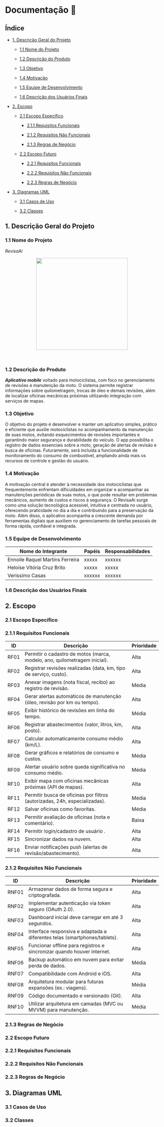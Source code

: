 # Documentação 📑
## Índice

- [1. Descrição Geral do Projeto](#1-descrição-geral-do-projeto)
  
  - [1.1 Nome do Projeto](#11-nome-do-projeto)
    
  - [1.2 Descrição do Produto](#12-descrição-do-produto)
    
  - [1.3 Objetivo](#13-objetivo)
    
  - [1.4 Motivação](#14-motivação)
    
  - [1.5 Equipe de Desenvolvimento](#15-equipe-de-desenvolvimento)
    
  - [1.6 Descrição dos Usuários Finais](#16-descrição-dos-usuários-finais)

- [2. Escopo](#2-escopo)
  
  - [2.1 Escopo Específico](#21-escopo-específico)
    
    - [2.1.1 Requisitos Funcionais](#211-requisitos-funcionais)
      
    - [2.1.2 Requisitos Não Funcionais](#212-requisitos-não-funcionais)
      
    - [2.1.3 Regras de Negócio](#213-regras-de-negócio)
      
  - [2.2 Escopo Futuro](#22-escopo-futuro)
    
    - [2.2.1 Requisitos Funcionais](#221-requisitos-funcionais)
      
    - [2.2.2 Requisitos Não Funcionais](#222-requisitos-não-funcionais)
      
    - [2.2.3 Regras de Negócio](#223-regras-de-negócio)

- [3. Diagramas UML](#3-diagramas-uml)
  
  - [3.1 Casos de Uso](#31-casos-de-uso)
    
  - [3.2 Classes](#32-classes)

    
## 1. Descrição Geral do Projeto

### 1.1 Nome do Projeto

*RevisaAi*
<br>
<p align="center"> <img src="" alt="" width="300" /></p>
<br>

### 1.2 Descrição do Produto

_**Aplicativo mobile**_ voltado para motociclistas, com foco no gerenciamento de revisões e manutenção da moto. O sistema permite registrar informações sobre quilometragem, trocas de óleo e demais revisões, além de localizar oficinas mecânicas próximas utilizando integração com serviços de mapas.

### 1.3 Objetivo

O objetivo do projeto é desenvolver e manter um aplicativo simples, prático e eficiente que auxilie motociclistas no acompanhamento da manutenção de suas motos, evitando esquecimentos de revisões importantes e garantindo maior segurança e durabilidade do veículo. O app possibilita o registro de dados essenciais sobre a moto, geração de alertas de revisão e busca de oficinas. Futuramente, será incluída a funcionalidade de monitoramento do consumo de combustível, ampliando ainda mais os recursos de controle e gestão do usuário.

### 1.4 Motivação 

A motivação central é atender à necessidade dos motociclistas que frequentemente enfrentam dificuldades em organizar e acompanhar as manutenções periódicas de suas motos, o que pode resultar em problemas mecânicos, aumento de custos e riscos à segurança. O RevisaAi surge como uma solução tecnológica acessível, intuitiva e centrada no usuário, oferecendo praticidade no dia a dia e contribuindo para a preservação da moto. Além disso, o aplicativo acompanha a crescente demanda por ferramentas digitais que auxiliem no gerenciamento de tarefas pessoais de forma rápida, confiável e integrada.

### 1.5 Equipe de Desenvolvimento

| Nome do Integrante | Papéis | Responsabilidades |
|--------------------|--------|-------------------|
| Ennoile Raquel Martins Ferreira| xxxxx | xxxxxx |
| Heloíse Vitória Cruz Brito | xxxxx | xxxxx |
| Verissímo Casas | xxxxxx | xxxxxx | 

### 1.6 Descrição dos Usuários Finais

## 2. Escopo

### 2.1 Escopo Específico

### 2.1.1 Requisitos Funcionais 

| ID   | Descrição                                                                 | Prioridade |
|------|---------------------------------------------------------------------------|------------|
| RF01 | Permitir o cadastro de motos (marca, modelo, ano, quilometragem inicial).  | Alta       |
| RF02 | Registrar revisões realizadas (data, km, tipo de serviço, custo).          | Alta       |
| RF03 | Anexar imagens (nota fiscal, recibo) ao registro de revisão.               | Média      |
| RF04 | Gerar alertas automáticos de manutenção (óleo, revisão por km ou tempo).   | Alta       |
| RF05 | Exibir histórico de revisões em linha do tempo.                            | Média      |
| RF06 | Registrar abastecimentos (valor, litros, km, posto).                       | Alta       |
| RF07 | Calcular automaticamente consumo médio (km/L).                             | Alta       |
| RF08 | Gerar gráficos e relatórios de consumo e custos.                           | Média      |
| RF09 | Alertar usuário sobre queda significativa no consumo médio.                | Média      |
| RF10 | Exibir mapa com oficinas mecânicas próximas (API de mapas).                | Alta       |
| RF11 | Permitir busca de oficinas por filtros (autorizadas, 24h, especializadas). | Média      |
| RF12 | Salvar oficinas como favoritas.                                            | Média      |
| RF13 | Permitir avaliação de oficinas (nota e comentário).                        | Baixa      |
| RF14 | Permitir login/cadastro de usuário .                                       | Alta       |
| RF15 | Sincronizar dados na nuvem.                                                | Alta       |
| RF16 | Enviar notificações push (alertas de revisão/abastecimento).               | Alta       |


### 2.1.2 Requisitos Não Funcionais 

| ID    | Descrição                                                                 | Prioridade |
|-------|---------------------------------------------------------------------------|------------|
| RNF01 | Armazenar dados de forma segura e criptografada.                          | Alta       |
| RNF02 | Implementar autenticação via token seguro (OAuth 2.0).                    | Alta       |
| RNF03 | Dashboard inicial deve carregar em até 3 segundos.                        | Alta       |
| RNF04 | Interface responsiva e adaptada a diferentes telas (smartphones/tablets). | Alta       |
| RNF05 | Funcionar offline para registros e sincronizar quando houver internet.    | Alta       |
| RNF06 | Backup automático em nuvem para evitar perda de dados.                    | Média      |
| RNF07 | Compatibilidade com Android e iOS.                                        | Alta       |
| RNF08 | Arquitetura modular para futuras expansões (ex.: viagens).                | Média      |
| RNF09 | Código documentado e versionado (Git).                                    | Alta       |
| RNF10 | Utilizar arquitetura em camadas (MVC ou MVVM) para manutenção.            | Média      |


### 2.1.3 Regras de Negócio

### 2.2 Escopo Futuro

### 2.2.1 Requisitos Funcionais

### 2.2.2 Requisitos Não Funcionais 

### 2.2.3 Regras de Negócio 

## 3. Diagramas UML

### 3.1 Casos de Uso

### 3.2 Classes 
